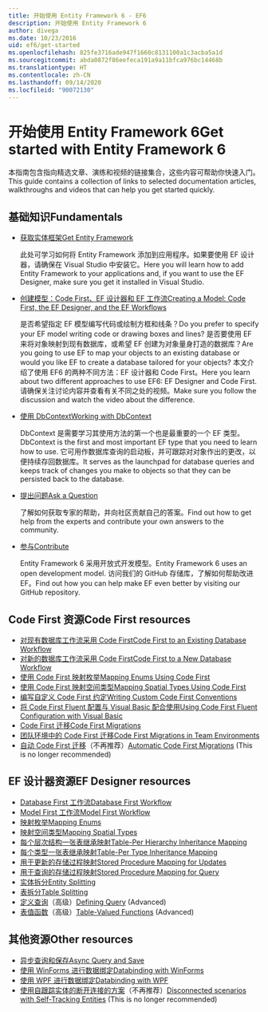 ```yaml
---
title: 开始使用 Entity Framework 6 - EF6
description: 开始使用 Entity Framework 6
author: divega
ms.date: 10/23/2016
uid: ef6/get-started
ms.openlocfilehash: 825fe3716ade947f1660c8131100a1c3acba5a1d
ms.sourcegitcommit: abda0872f86eefeca191a9a11bfca976bc14468b
ms.translationtype: HT
ms.contentlocale: zh-CN
ms.lasthandoff: 09/14/2020
ms.locfileid: "90072130"
---
```

# <a name="get-started-with-entity-framework-6"></a><span data-ttu-id="f2180-103">开始使用 Entity Framework 6</span><span class="sxs-lookup"><span data-stu-id="f2180-103">Get started with Entity Framework 6</span></span>

<span data-ttu-id="f2180-104">本指南包含指向精选文章、演练和视频的链接集合，这些内容可帮助你快速入门。</span><span class="sxs-lookup"><span data-stu-id="f2180-104">This guide contains a collection of links to selected documentation articles, walkthroughs and videos that can help you get started quickly.</span></span>

## <a name="fundamentals"></a><span data-ttu-id="f2180-105">基础知识</span><span class="sxs-lookup"><span data-stu-id="f2180-105">Fundamentals</span></span>

* [<span data-ttu-id="f2180-106">获取实体框架</span><span class="sxs-lookup"><span data-stu-id="f2180-106">Get Entity Framework</span></span>](xref:ef6/fundamentals/install)

  <span data-ttu-id="f2180-107">此处可学习如何将 Entity Framework 添加到应用程序。如果要使用 EF 设计器，请确保在 Visual Studio 中安装它。</span><span class="sxs-lookup"><span data-stu-id="f2180-107">Here you will learn how to add Entity Framework to your applications and, if you want to use the EF Designer, make sure you get it installed in Visual Studio.</span></span>

* [<span data-ttu-id="f2180-108">创建模型：Code First、EF 设计器和 EF 工作流</span><span class="sxs-lookup"><span data-stu-id="f2180-108">Creating a Model: Code First, the EF Designer, and the EF Workflows</span></span>](xref:ef6/modeling/index)

  <span data-ttu-id="f2180-109">是否希望指定 EF 模型编写代码或绘制方框和线条？</span><span class="sxs-lookup"><span data-stu-id="f2180-109">Do you prefer to specify your EF model writing code or drawing boxes and lines?</span></span>
<span data-ttu-id="f2180-110">是否要使用 EF 来将对象映射到现有数据库，或希望 EF 创建为对象量身打造的数据库？</span><span class="sxs-lookup"><span data-stu-id="f2180-110">Are you going to use EF to map your objects to an existing database or would you like EF to create a database tailored for your objects?</span></span>
<span data-ttu-id="f2180-111">本文介绍了使用 EF6 的两种不同方法：EF 设计器和 Code First。</span><span class="sxs-lookup"><span data-stu-id="f2180-111">Here you learn about two different approaches to use EF6: EF Designer and Code First.</span></span>
<span data-ttu-id="f2180-112">请确保关注讨论内容并查看有关不同之处的视频。</span><span class="sxs-lookup"><span data-stu-id="f2180-112">Make sure you follow the discussion and watch the video about the difference.</span></span>

* [<span data-ttu-id="f2180-113">使用 DbContext</span><span class="sxs-lookup"><span data-stu-id="f2180-113">Working with DbContext</span></span>](xref:ef6/fundamentals/working-with-dbcontext)

  <span data-ttu-id="f2180-114">DbContext 是需要学习其使用方法的第一个也是最重要的一个 EF 类型。</span><span class="sxs-lookup"><span data-stu-id="f2180-114">DbContext is the first and most important EF type that you need to learn how to use.</span></span> <span data-ttu-id="f2180-115">它可用作数据库查询的启动板，并可跟踪对对象作出的更改，以便持续存回数据库。</span><span class="sxs-lookup"><span data-stu-id="f2180-115">It serves as the launchpad for database queries and keeps track of changes you make to objects so that they can be persisted back to the database.</span></span>

* [<span data-ttu-id="f2180-116">提出问题</span><span class="sxs-lookup"><span data-stu-id="f2180-116">Ask a Question</span></span>](xref:ef6/resources/get-help)

  <span data-ttu-id="f2180-117">了解如何获取专家的帮助，并向社区贡献自己的答案。</span><span class="sxs-lookup"><span data-stu-id="f2180-117">Find out how to get help from the experts and contribute your own answers to the community.</span></span>

* [<span data-ttu-id="f2180-118">参与</span><span class="sxs-lookup"><span data-stu-id="f2180-118">Contribute</span></span>](https://github.com/aspnet/EntityFramework6/)

  <span data-ttu-id="f2180-119">Entity Framework 6 采用开放式开发模型。</span><span class="sxs-lookup"><span data-stu-id="f2180-119">Entity Framework 6 uses an open development model.</span></span> <span data-ttu-id="f2180-120">访问我们的 GitHub 存储库，了解如何帮助改进 EF。</span><span class="sxs-lookup"><span data-stu-id="f2180-120">Find out how you can help make EF even better by visiting our GitHub repository.</span></span>

## <a name="code-first-resources"></a><span data-ttu-id="f2180-121">Code First 资源</span><span class="sxs-lookup"><span data-stu-id="f2180-121">Code First resources</span></span>

  - [<span data-ttu-id="f2180-122">对现有数据库工作流采用 Code First</span><span class="sxs-lookup"><span data-stu-id="f2180-122">Code First to an Existing Database Workflow</span></span>](xref:ef6/modeling/code-first/workflows/existing-database)
  - [<span data-ttu-id="f2180-123">对新的数据库工作流采用 Code First</span><span class="sxs-lookup"><span data-stu-id="f2180-123">Code First to a New Database Workflow</span></span>](xref:ef6/modeling/code-first/workflows/new-database)
  - [<span data-ttu-id="f2180-124">使用 Code First 映射枚举</span><span class="sxs-lookup"><span data-stu-id="f2180-124">Mapping Enums Using Code First</span></span>](xref:ef6/modeling/code-first/data-types/enums)
  - [<span data-ttu-id="f2180-125">使用 Code First 映射空间类型</span><span class="sxs-lookup"><span data-stu-id="f2180-125">Mapping Spatial Types Using Code First</span></span>](xref:ef6/modeling/code-first/data-types/spatial)
  - [<span data-ttu-id="f2180-126">编写自定义 Code First 约定</span><span class="sxs-lookup"><span data-stu-id="f2180-126">Writing Custom Code First Conventions</span></span>](xref:ef6/modeling/code-first/conventions/custom)
  - [<span data-ttu-id="f2180-127">将 Code First Fluent 配置与 Visual Basic 配合使用</span><span class="sxs-lookup"><span data-stu-id="f2180-127">Using Code First Fluent Configuration with Visual Basic</span></span>](xref:ef6/modeling/code-first/fluent/vb)
  - [<span data-ttu-id="f2180-128">Code First 迁移</span><span class="sxs-lookup"><span data-stu-id="f2180-128">Code First Migrations</span></span>](xref:ef6/modeling/code-first/migrations/index)
  - [<span data-ttu-id="f2180-129">团队环境中的 Code First 迁移</span><span class="sxs-lookup"><span data-stu-id="f2180-129">Code First Migrations in Team Environments</span></span>](xref:ef6/modeling/code-first/migrations/teams)
  - <span data-ttu-id="f2180-130">[自动 Code First 迁移](xref:ef6/modeling/code-first/migrations/automatic)（不再推荐）</span><span class="sxs-lookup"><span data-stu-id="f2180-130">[Automatic Code First Migrations](xref:ef6/modeling/code-first/migrations/automatic) (This is no longer recommended)</span></span>

## <a name="ef-designer-resources"></a><span data-ttu-id="f2180-131">EF 设计器资源</span><span class="sxs-lookup"><span data-stu-id="f2180-131">EF Designer resources</span></span>
  - [<span data-ttu-id="f2180-132">Database First 工作流</span><span class="sxs-lookup"><span data-stu-id="f2180-132">Database First Workflow</span></span>](xref:ef6/modeling/designer/workflows/database-first)
  - [<span data-ttu-id="f2180-133">Model First 工作流</span><span class="sxs-lookup"><span data-stu-id="f2180-133">Model First Workflow</span></span>](xref:ef6/modeling/designer/workflows/model-first)
  - [<span data-ttu-id="f2180-134">映射枚举</span><span class="sxs-lookup"><span data-stu-id="f2180-134">Mapping Enums</span></span>](xref:ef6/modeling/designer/data-types/enums)
  - [<span data-ttu-id="f2180-135">映射空间类型</span><span class="sxs-lookup"><span data-stu-id="f2180-135">Mapping Spatial Types</span></span>](xref:ef6/modeling/designer/data-types/spatial)
  - [<span data-ttu-id="f2180-136">每个层次结构一张表继承映射</span><span class="sxs-lookup"><span data-stu-id="f2180-136">Table-Per Hierarchy Inheritance Mapping</span></span>](xref:ef6/modeling/designer/inheritance/tph)
  - [<span data-ttu-id="f2180-137">每个类型一张表继承映射</span><span class="sxs-lookup"><span data-stu-id="f2180-137">Table-Per Type Inheritance Mapping</span></span>](xref:ef6/modeling/designer/inheritance/tpt)
  - [<span data-ttu-id="f2180-138">用于更新的存储过程映射</span><span class="sxs-lookup"><span data-stu-id="f2180-138">Stored Procedure Mapping for Updates</span></span>](xref:ef6/modeling/designer/stored-procedures/cud)
  - [<span data-ttu-id="f2180-139">用于查询的存储过程映射</span><span class="sxs-lookup"><span data-stu-id="f2180-139">Stored Procedure Mapping for Query</span></span>](xref:ef6/modeling/designer/stored-procedures/query)
  - [<span data-ttu-id="f2180-140">实体拆分</span><span class="sxs-lookup"><span data-stu-id="f2180-140">Entity Splitting</span></span>](xref:ef6/modeling/designer/entity-splitting)
  - [<span data-ttu-id="f2180-141">表拆分</span><span class="sxs-lookup"><span data-stu-id="f2180-141">Table Splitting</span></span>](xref:ef6/modeling/designer/table-splitting)
  - <span data-ttu-id="f2180-142">[定义查询](xref:ef6/modeling/designer/advanced/defining-query)（高级）</span><span class="sxs-lookup"><span data-stu-id="f2180-142">[Defining Query](xref:ef6/modeling/designer/advanced/defining-query) (Advanced)</span></span>
  - <span data-ttu-id="f2180-143">[表值函数](xref:ef6/modeling/designer/advanced/tvfs)（高级）</span><span class="sxs-lookup"><span data-stu-id="f2180-143">[Table-Valued Functions](xref:ef6/modeling/designer/advanced/tvfs) (Advanced)</span></span>

## <a name="other-resources"></a><span data-ttu-id="f2180-144">其他资源</span><span class="sxs-lookup"><span data-stu-id="f2180-144">Other resources</span></span>
  - [<span data-ttu-id="f2180-145">异步查询和保存</span><span class="sxs-lookup"><span data-stu-id="f2180-145">Async Query and Save</span></span>](xref:ef6/fundamentals/async)
  - [<span data-ttu-id="f2180-146">使用 WinForms 进行数据绑定</span><span class="sxs-lookup"><span data-stu-id="f2180-146">Databinding with WinForms</span></span>](xref:ef6/fundamentals/databinding/winforms)
  - [<span data-ttu-id="f2180-147">使用 WPF 进行数据绑定</span><span class="sxs-lookup"><span data-stu-id="f2180-147">Databinding with WPF</span></span>](xref:ef6/fundamentals/databinding/wpf)
  - <span data-ttu-id="f2180-148">[使用自跟踪实体的断开连接的方案](xref:ef6/fundamentals/disconnected-entities/self-tracking-entities/walkthrough)（不再推荐）</span><span class="sxs-lookup"><span data-stu-id="f2180-148">[Disconnected scenarios with Self-Tracking Entities](xref:ef6/fundamentals/disconnected-entities/self-tracking-entities/walkthrough) (This is no longer recommended)</span></span>
